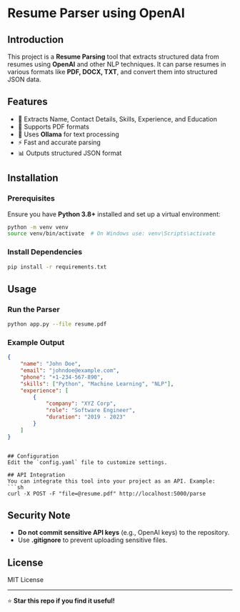 # Resume Parser using OpenAI

## Introduction
This project is a **Resume Parsing** tool that extracts structured data from resumes using **OpenAI** and other NLP techniques. It can parse resumes in various formats like **PDF, DOCX, TXT**, and convert them into structured JSON data.

## Features
- 📝 Extracts Name, Contact Details, Skills, Experience, and Education
- 📄 Supports PDF formats
- 🤖 Uses **Ollama** for text processing
- ⚡ Fast and accurate parsing
- 📊 Outputs structured JSON format

## Installation
### Prerequisites
Ensure you have **Python 3.8+** installed and set up a virtual environment:

```sh
python -m venv venv
source venv/bin/activate  # On Windows use: venv\Scripts\activate
```

### Install Dependencies
```sh
pip install -r requirements.txt
```

## Usage
### Run the Parser
```sh
python app.py --file resume.pdf
```

### Example Output
```json
{
    "name": "John Doe",
    "email": "johndoe@example.com",
    "phone": "+1-234-567-890",
    "skills": ["Python", "Machine Learning", "NLP"],
    "experience": [
        {
            "company": "XYZ Corp",
            "role": "Software Engineer",
            "duration": "2019 - 2023"
        }
    ]
}
```
```

## Configuration
Edit the `config.yaml` file to customize settings.

## API Integration
You can integrate this tool into your project as an API. Example:
```sh
curl -X POST -F "file=@resume.pdf" http://localhost:5000/parse
```

## Security Note
- **Do not commit sensitive API keys** (e.g., OpenAI keys) to the repository.
- Use **.gitignore** to prevent uploading sensitive files.

## License
MIT License

---

⭐ **Star this repo if you find it useful!**

